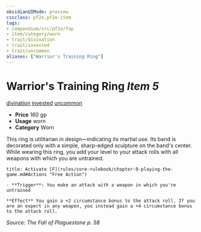 ```yaml
---
obsidianUIMode: preview
cssclass: pf2e,pf2e-item
tags:
- compendium/src/pf2e/fop
- item/category/worn
- trait/divination
- trait/invested
- trait/uncommon
aliases: ["Warrior's Training Ring"]
---
```

# Warrior's Training Ring *Item 5*  
[divination](rules/traits/divination.md)  [invested](rules/traits/invested.md)  [uncommon](rules/traits/uncommon.md)  

- **Price** 160 gp
- **Usage** worn
- **Category** Worn

This ring is utilitarian in design—indicating its martial use. Its band is decorated only with a simple, sharp-edged sculpture on the band's center. While wearing this ring, you add your level to your attack rolls with all weapons with which you are untrained.

```ad-embed-ability
title: Activate [F](rules/core-rulebook/chapter-9-playing-the-game.md#Actions "Free Action")

- **Trigger**: You make an attack with a weapon in which you're untrained

**Effect** You gain a +2 circumstance bonus to the attack roll. If you are an expert in any weapon, you instead gain a +4 circumstance bonus to the attack roll.
```

*Source: The Fall of Plaguestone p. 58*